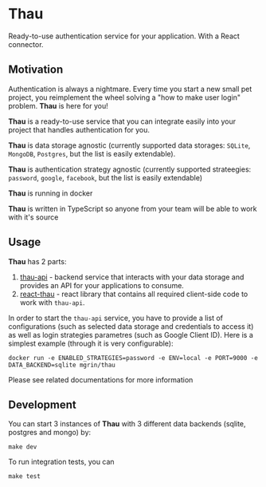 # Thau

Ready-to-use authentication service for your application. With a React connector.

## Motivation

Authentication is always a nightmare. Every time you start a new small pet project, you reimplement the wheel solving a "how to make user login" problem. **Thau** is here for you!

**Thau** is a ready-to-use service that you can integrate easily into your project that handles authentication for you.

**Thau** is data storage agnostic (currently supported data storages: `SQLite`, `MongoDB`, `Postgres`, but the list is easily extendable).

**Thau** is authentication strategy agnostic  (currently supported strateegies: `password`, `google`, `facebook`, but the list is easily extendable)

**Thau** is running in docker

**Thau** is written in TypeScript so anyone from your team will be able to work with it's source

## Usage

**Thau** has 2 parts:
1. [thau-api](https://github.com/MGrin/thau/blob/master/thau-api/README.md) - backend service that interacts with your data storage and provides an API for your applications to consume.
2. [react-thau](https://github.com/MGrin/thau/blob/master/react-thau/README.md) - react library that contains all required client-side code to work with `thau-api`.

In order to start the `thau-api` service, you have to provide a list of configurations (such as selected data storage and credentials to access it) as well as login strategies parametres (such as Google Client ID). Here is a simplest example (through it is very configurable):
```
docker run -e ENABLED_STRATEGIES=password -e ENV=local -e PORT=9000 -e DATA_BACKEND=sqlite mgrin/thau
```

Please see related documentations for more information

## Development

You can start 3 instances of **Thau** with 3 different data backends (sqlite, postgres and mongo) by:
```
make dev
```

To run integration tests, you can
```
make test
```
